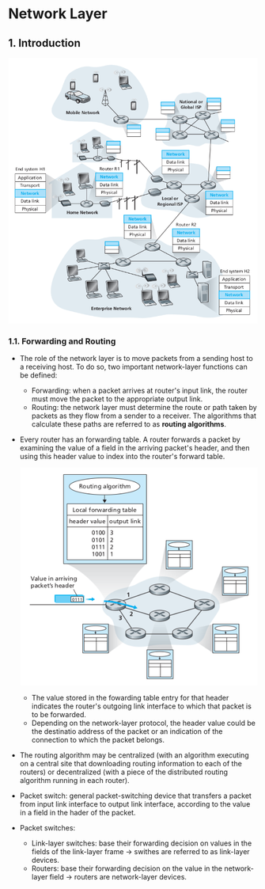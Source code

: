 # Network Layer

## 1. Introduction

![1.png](img/1.png)

### 1.1. Forwarding and Routing

- The role of the network layer is to move packets from a sending host to a receiving host. To do so, two important network-layer functions can be defined:
  - Forwarding: when a packet arrives at router's input link, the router must move the packet to the appropriate output link.
  - Routing: the network layer must determine the route or path taken by packets as they flow from a sender to a receiver. The algorithms that calculate these paths are referred to as **routing algorithms**.

- Every router has an forwarding table. A router forwards a packet by examining the value of a field in the arriving packet's header, and then using this header value to index into the router's forward table.

  ![2.png](img/2.png)

  - The value stored in the fowarding table entry for that header indicates the router's outgoing link interface to which that packet is to be forwarded.
  - Depending on the network-layer protocol, the header value could be the destinatio address of the packet or an indication of the connection to which the packet belongs.
- The routing algorithm may be centralized (with an algorithm executing on a central site that downloading routing information to each of the routers) or decentralized (with a piece of the distributed routing algorithm running in each router).
- Packet switch: general packet-switching device that transfers a packet from input link interface to output link interface, according to the value in a field in the hader of the packet.
- Packet switches:
  - Link-layer switches: base their forwarding decision on values in the fields of the link-layer frame -> swithes are referred to as link-layer devices.
  - Routers: base their forwarding decision on the value in the network-layer field -> routers are network-layer devices.